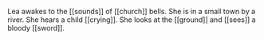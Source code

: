 Lea awakes to the [[sounds]] of [[church]] bells. She is in a small town by a river. She hears a child [[crying]]. She looks at the [[ground]] and [[sees]] a bloody [[sword]]. 